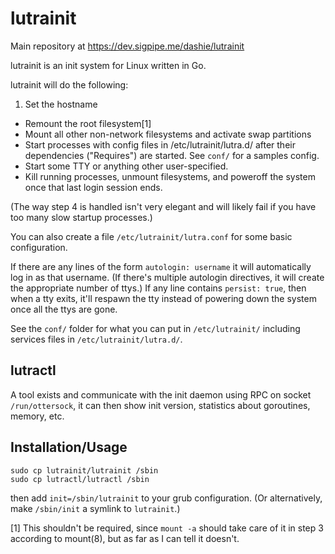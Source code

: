 # lutrainit

Main repository at <https://dev.sigpipe.me/dashie/lutrainit>

lutrainit is an init system for Linux written in Go.

lutrainit will do the following:

1. Set the hostname
+ Remount the root filesystem[1]
+ Mount all other non-network filesystems and activate swap partitions
+ Start processes with config files in /etc/lutrainit/lutra.d/ after their dependencies ("Requires") are started. See `conf/` for a samples config.
+ Start some TTY or anything other user-specified.
+ Kill running processes, unmount filesystems, and poweroff the system once that last login session ends.

(The way step 4 is handled isn't very elegant and will likely fail if you have too
many slow startup processes.)

You can also create a file `/etc/lutrainit/lutra.conf` for some basic configuration.

If there are any lines of the form `autologin: username` it will automatically log in
as that username. (If there's multiple autologin directives, it will create the
appropriate number of ttys.)
If any line contains `persist: true`, then when a tty exits, it'll respawn the tty instead of powering down the system once all the ttys are gone.

See the `conf/` folder for what you can put in `/etc/lutrainit/` including services files in `/etc/lutrainit/lutra.d/`.

## lutractl

A tool exists and communicate with the init daemon using RPC on socket `/run/ottersock`, it can then show init version, statistics about goroutines, memory, etc.

## Installation/Usage

```shell
sudo cp lutrainit/lutrainit /sbin
sudo cp lutractl/lutractl /sbin
```

then add `init=/sbin/lutrainit` to your grub configuration. (Or alternatively, make
`/sbin/init` a symlink to `lutrainit`.)

[1] This shouldn't be required, since `mount -a` should take care of it in step
  3 according to mount(8), but as far as I can tell it doesn't.
